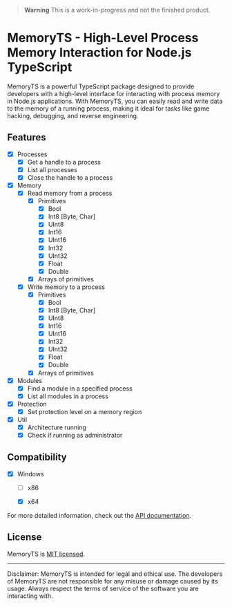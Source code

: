 > **Warning**
> This is a work-in-progress and not the finished product.

# MemoryTS - High-Level Process Memory Interaction for Node.js TypeScript

MemoryTS is a powerful TypeScript package designed to provide developers with a high-level interface for interacting with process memory in Node.js applications. With MemoryTS, you can easily read and write data to the memory of a running process, making it ideal for tasks like game hacking, debugging, and reverse engineering.

<!-- ![MemoryTS Demo](demo.gif) -->

## Features
- [x] Processes
  - [x] Get a handle to a process
  - [x] List all processes
  - [x] Close the handle to a process

- [x] Memory
  - [x] Read memory from a process
    - [x] Primitives
      - [x] Bool
      - [x] Int8 [Byte, Char]
      - [x] UInt8
      - [x] Int16
      - [x] UInt16
      - [x] Int32
      - [x] UInt32
      - [x] Float
      - [x] Double
    - [x] Arrays of primitives

  - [x] Write memory to a process
    - [x] Primitives
      - [x] Bool
      - [x] Int8 [Byte, Char]
      - [x] UInt8
      - [x] Int16
      - [x] UInt16
      - [x] Int32
      - [x] UInt32
      - [x] Float
      - [x] Double
    - [x] Arrays of primitives

- [x] Modules
  - [x] Find a module in a specified process 
  - [x] List all modules in a process

- [x] Protection
  - [x] Set protection level on a memory region

- [x] Util
  - [x] Architecture running
  - [x] Check if running as administrator

## Compatibility
- [x] Windows
  - [ ] x86
  - [x] x64


For more detailed information, check out the [API documentation](API.md).


## License

MemoryTS is [MIT licensed](LICENSE).

---

Disclaimer: MemoryTS is intended for legal and ethical use. The developers of MemoryTS are not responsible for any misuse or damage caused by its usage. Always respect the terms of service of the software you are interacting with.
